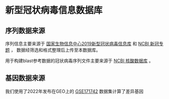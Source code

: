 # 新型冠状病毒信息数据库

## 序列数据来源

序列信息主要来源于
[国家生物信息中心2019新型冠状病毒信息库](https://ngdc.cncb.ac.cn/ncov/release_genome?term=#searchSection)
和
[NCBI 新冠专题](https://www.ncbi.nlm.nih.gov/sars-cov-2/)
，
数据经筛选和格式整理后上传至本数据库。

用于构建blast参考数据的冠状病毒序列文件主要来源于
[NCBI 核酸数据库](https://www.ncbi.nlm.nih.gov/nucleotide/)
。

## 基因数据来源

我们使用了2022年发布在GEO上的
[GSE171742](https://www.ncbi.nlm.nih.gov/geo/query/acc.cgi?acc=GSE171742)
数据集计算了差异基因